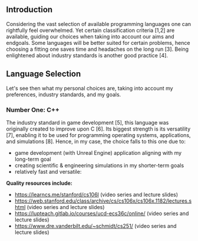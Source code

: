## Introduction

Considering the vast selection of available programming languages one can rightfully feel overwhelmed. Yet certain classification criteria [1,2] are available, guiding our choices when taking into account our aims and endgoals. Some languages will be better suited for certain problems, hence choosing a fitting one saves time and headaches on the long run [3]. Being enlightened about industry standards is another good practice [4].

## Language Selection

Let's see then what my personal choices are, taking into account my preferences, industry standards, and my goals.

### Number One: C++

The industry standard in game development [5], this language was originally created to improve upon C [6]. Its biggest strength is its versatility [7], enabling it to be used for programming operating systems, applications, and simulations [8].
Hence, in my case, the choice falls to this one due to:
- game development (with Unreal Engine) application aligning with my long-term goal
- creating scientific & engineering simulations in my shorter-term goals
- relatively fast and versatile: 

**Quality resources include:**
- https://learncs.me/stanford/cs106l (video series and lecture slides)
- https://web.stanford.edu/class/archive/cs/cs106x/cs106x.1182/lectures.shtml (video series and lecture slides)
- https://lupteach.gitlab.io/courses/ucd-ecs36c/online/ (video series and lecture slides)
- https://www.dre.vanderbilt.edu/~schmidt/cs251/ (video series and lecture slides)







